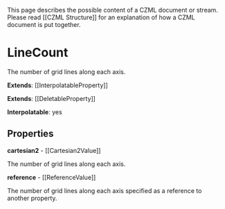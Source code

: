 This page describes the possible content of a CZML document or stream. Please read [[CZML Structure]] for an explanation of how a CZML document is put together.

# LineCount

The number of grid lines along each axis.

**Extends**: [[InterpolatableProperty]]

**Extends**: [[DeletableProperty]]

**Interpolatable**: yes

## Properties

**cartesian2** - [[Cartesian2Value]]

The number of grid lines along each axis.


**reference** - [[ReferenceValue]]

The number of grid lines along each axis specified as a reference to another property.


